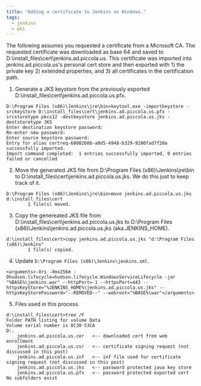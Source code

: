 ```yaml
---
title: "Adding a certificate to Jenkins on Windows."
tags:
  - jenkins
  - pki
---
```


The following assumes you requested a certificate from a Microsoft CA. The requested certificate was downloaded as base 64 and saved to D:\install_files\cert\jenkins.ad.piccola.us. This certificate was imported into jenkins.ad.piccola.us's personal cert store and then exported with 1) the private key 2) extended properties, and 3) all certificates in the certification path.

1. Generate a JKS keystore from the previously exported D:\install_files\cert\jenkins.ad.piccola.us.pfx.
```
D:\Program Files (x86)\Jenkins\jre\bin>keytool.exe -importkeystore -srckeystore D:\install_files\cert\jenkins.ad.piccola.us.pfx -srcstoretype pkcs12 -destkeystore jenkins.ad.piccola.us.jks -deststoretype JKS
Enter destination keystore password:
Re-enter new password:
Enter source keystore password:
Entry for alias certreq-6008260b-a0d5-4948-b329-9200fad7f20a successfully imported.
Import command completed:  1 entries successfully imported, 0 entries failed or cancelled
```

2. Move the generated JKS file from D:\Program Files (x86)\Jenkins\jre\bin to D:\install_files\cert\jenkins.ad.piccola.us.jks. We do this just to keep track of it.
```
D:\Program Files (x86)\Jenkins\jre\bin>move jenkins.ad.piccola.us.jks d:\install_files\cert
        1 file(s) moved.
```

3. Copy the genereated JKS file from D:\install_files\cert\jenkins.ad.piccola.us.jks to D:\Program Files (x86)\Jenkins\jenkins.ad.piccola.us.jks (aka JENKINS_HOME).
```
d:\install_files\cert>copy jenkins.ad.piccola.us.jks "d:\Program Files (x86)\Jenkins"
        1 file(s) copied.
```

4. Update `D:\Program Files (x86)\Jenkins\jenkins.xml`.

```
<arguments>-Xrs -Xmx256m -Dhudson.lifecycle=hudson.lifecycle.WindowsServiceLifecycle -jar "%BASE%\jenkins.war" --httpPort=-1 --httpsPort=443 --httpsKeyStore="%JENKINS_HOME%\jenkins.ad.piccola.us.jks" --httpsKeyStorePassword="--REMOVED--" --webroot="%BASE%\war"</arguments>
```

5. Files used in this process.
```
d:\install_files\cert>tree /F
Folder PATH listing for volume Data
Volume serial number is 0C30-53CA
D:.
    jenkins.ad.piccola.us.cer   <-- downloaded cert from web enrollment
    jenkins.ad.piccola.us.csr   <-- certificate signing request (not discussed in this post)
    jenkins.ad.piccola.us.inf   <-- inf file used for certificate signing request (not discussed in this post)
    jenkins.ad.piccola.us.jks   <-- password protected java key store
    jenkins.ad.piccola.us.pfx   <-- password protected exported cert
No subfolders exist
```